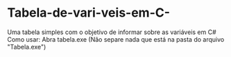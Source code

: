 # Tabela-de-vari-veis-em-C-
Uma tabela simples com o objetivo de informar sobre as variáveis em C#
Como usar:
Abra tabela.exe (Não separe nada que está na pasta do arquivo "Tabela.exe")
